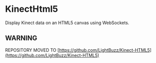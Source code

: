 KinectHtml5
===========
Display Kinect data on an HTML5 canvas using WebSockets.

WARNING
---
REPOSITORY MOVED TO [https://github.com/LightBuzz/Kinect-HTML5](https://github.com/LightBuzz/Kinect-HTML5)
